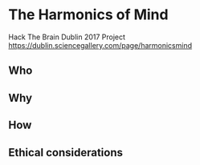 # The Harmonics of Mind
Hack The Brain Dublin 2017 Project
https://dublin.sciencegallery.com/page/harmonicsmind

## Who


## Why


## How


## Ethical considerations

